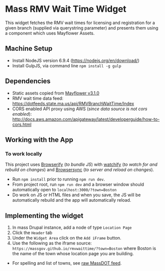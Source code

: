 # Mass RMV Wait Time Widget
This widget fetches the RMV wait times for licensing and registration for a given branch (supplied via querystring parameter) 
and presents them using a component which uses Mayflower Assets.

## Machine Setup
- Install NodeJS version 6.9.4 (https://nodejs.org/en/download/)
- Install GulpJS, via command line `npm install -g gulp`

## Dependencies
- Static assets copied from [Mayflower v3.1.0](http://mayflower.digital.mass.gov/)
- RMV wait time data feed: https://dotfeeds.state.ma.us/api/RMVBranchWaitTime/Index
- CORS enabled API proxy using AWS (_since data source is not cors enabled_): http://docs.aws.amazon.com/apigateway/latest/developerguide/how-to-cors.html 

## Working with the App
###  To work locally
This project uses [Browserify](http://browserify.org/) (_to bundle JS_) with [watchify](https://github.com/substack/watchify) (_to watch for and rebuild on changes_) and [Browsersync](https://browsersync.io) (_to server and reload on changes_).
 
- Run `npm install` prior to running `npm run dev`.
- From project root, run `npm run dev` and a browser window should automatically open to `localhost:3000/?town=Boston`
- Do work on JS or HTML files and when you save, the JS will be automatically rebuild and the app will automatically reload.


## Implementing the widget
1. In mass Drupal instance, add a node of type `Location Page` 
2. Click the `Header` tab
3. Under the `Widget Area` click on the `Add iFrame` button.
4. Use the following as the iframe source: `https://massgov.github.io/rmvwaittime/?town=Boston` where Boston is the name of the town whose location page you are building.  
- For spelling and list of towns, see [raw MassDOT feed](https://www.massdot.state.ma.us/feeds/qmaticxml/qmaticXML.aspx).
